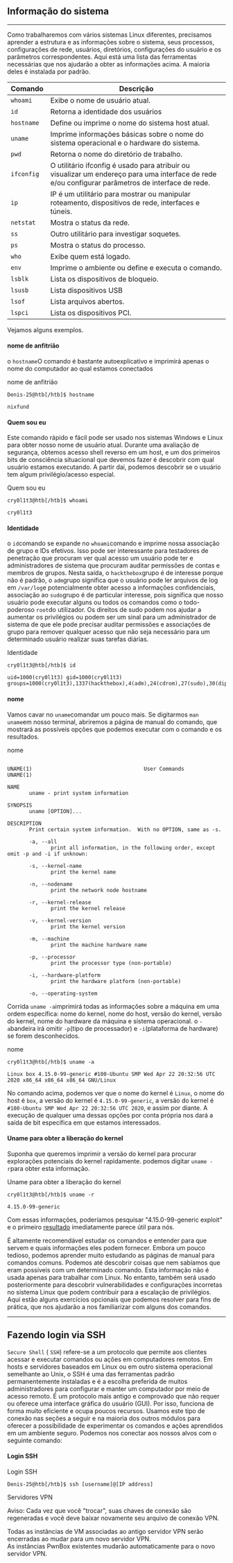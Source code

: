 ## Informação do sistema

___

Como trabalharemos com vários sistemas Linux diferentes, precisamos aprender a estrutura e as informações sobre o sistema, seus processos, configurações de rede, usuários, diretórios, configurações do usuário e os parâmetros correspondentes. Aqui está uma lista das ferramentas necessárias que nos ajudarão a obter as informações acima. A maioria deles é instalada por padrão.

| **Comando** | **Descrição** |
| --- | --- |
| `whoami` | Exibe o nome de usuário atual. |
| `id` | Retorna a identidade dos usuários |
| `hostname` | Define ou imprime o nome do sistema host atual. |
| `uname` | Imprime informações básicas sobre o nome do sistema operacional e o hardware do sistema. |
| `pwd` | Retorna o nome do diretório de trabalho. |
| `ifconfig` | O utilitário ifconfig é usado para atribuir ou visualizar um endereço para uma interface de rede e/ou configurar parâmetros de interface de rede. |
| `ip` | IP é um utilitário para mostrar ou manipular roteamento, dispositivos de rede, interfaces e túneis. |
| `netstat` | Mostra o status da rede. |
| `ss` | Outro utilitário para investigar soquetes. |
| `ps` | Mostra o status do processo. |
| `who` | Exibe quem está logado. |
| `env` | Imprime o ambiente ou define e executa o comando. |
| `lsblk` | Lista os dispositivos de bloqueio. |
| `lsusb` | Lista dispositivos USB |
| `lsof` | Lista arquivos abertos. |
| `lspci` | Lista os dispositivos PCI. |

Vejamos alguns exemplos.

#### nome de anfitrião

o `hostname`O comando é bastante autoexplicativo e imprimirá apenas o nome do computador ao qual estamos conectados

nome de anfitrião

```
Denis-25@htb[/htb]$ hostname

nixfund
```

#### Quem sou eu

Este comando rápido e fácil pode ser usado nos sistemas Windows e Linux para obter nosso nome de usuário atual. Durante uma avaliação de segurança, obtemos acesso shell reverso em um host, e um dos primeiros bits de consciência situacional que devemos fazer é descobrir com qual usuário estamos executando. A partir daí, podemos descobrir se o usuário tem algum privilégio/acesso especial.

Quem sou eu

```
cry0l1t3@htb[/htb]$ whoami

cry0l1t3
```

#### Identidade

o `id`comando se expande no `whoami`comando e imprime nossa associação de grupo e IDs efetivos. Isso pode ser interessante para testadores de penetração que procuram ver qual acesso um usuário pode ter e administradores de sistema que procuram auditar permissões de contas e membros de grupos. Nesta saída, o `hackthebox`grupo é de interesse porque não é padrão, o `adm`grupo significa que o usuário pode ler arquivos de log em `/var/log`e potencialmente obter acesso a informações confidenciais, associação ao `sudo`grupo é de particular interesse, pois significa que nosso usuário pode executar alguns ou todos os comandos como o todo-poderoso `root`do utilizador. Os direitos de sudo podem nos ajudar a aumentar os privilégios ou podem ser um sinal para um administrador de sistema de que ele pode precisar auditar permissões e associações de grupo para remover qualquer acesso que não seja necessário para um determinado usuário realizar suas tarefas diárias.

Identidade

```
cry0l1t3@htb[/htb]$ id

uid=1000(cry0l1t3) gid=1000(cry0l1t3) groups=1000(cry0l1t3),1337(hackthebox),4(adm),24(cdrom),27(sudo),30(dip),46(plugdev),116(lpadmin),126(sambashare)
```

#### nome

Vamos cavar no `uname`comandar um pouco mais. Se digitarmos `man uname`em nosso terminal, abriremos a página de manual do comando, que mostrará as possíveis opções que podemos executar com o comando e os resultados.

nome

```

UNAME(1)                                    User Commands                                   UNAME(1)

NAME
       uname - print system information

SYNOPSIS
       uname [OPTION]...

DESCRIPTION
       Print certain system information.  With no OPTION, same as -s.

       -a, --all
              print all information, in the following order, except omit -p and -i if unknown:

       -s, --kernel-name
              print the kernel name

       -n, --nodename
              print the network node hostname

       -r, --kernel-release
              print the kernel release

       -v, --kernel-version
              print the kernel version

       -m, --machine
              print the machine hardware name

       -p, --processor
              print the processor type (non-portable)

       -i, --hardware-platform
              print the hardware platform (non-portable)

       -o, --operating-system
```

Corrida `uname -a`imprimirá todas as informações sobre a máquina em uma ordem específica: nome do kernel, nome do host, versão do kernel, versão do kernel, nome do hardware da máquina e sistema operacional. o `-a`bandeira irá omitir `-p`(tipo de processador) e `-i`(plataforma de hardware) se forem desconhecidos.

nome

```
cry0l1t3@htb[/htb]$ uname -a

Linux box 4.15.0-99-generic #100-Ubuntu SMP Wed Apr 22 20:32:56 UTC 2020 x86_64 x86_64 x86_64 GNU/Linux
```

No comando acima, podemos ver que o nome do kernel é `Linux`, o nome do host é `box`, a versão do kernel é `4.15.0-99-generic`, a versão do kernel é `#100-Ubuntu SMP Wed Apr 22 20:32:56 UTC 2020`, e assim por diante. A execução de qualquer uma dessas opções por conta própria nos dará a saída de bit específica em que estamos interessados.

#### Uname para obter a liberação do kernel

Suponha que queremos imprimir a versão do kernel para procurar explorações potenciais do kernel rapidamente. podemos digitar `uname -r`para obter esta informação.

Uname para obter a liberação do kernel

```
cry0l1t3@htb[/htb]$ uname -r

4.15.0-99-generic
```

Com essas informações, poderíamos pesquisar "4.15.0-99-generic exploit" e o primeiro [resultado](https://www.exploit-db.com/exploits/47163) imediatamente parece útil para nós.

É altamente recomendável estudar os comandos e entender para que servem e quais informações eles podem fornecer. Embora um pouco tedioso, podemos aprender muito estudando as páginas de manual para comandos comuns. Podemos até descobrir coisas que nem sabíamos que eram possíveis com um determinado comando. Esta informação não é usada apenas para trabalhar com Linux. No entanto, também será usado posteriormente para descobrir vulnerabilidades e configurações incorretas no sistema Linux que podem contribuir para a escalação de privilégios. Aqui estão alguns exercícios opcionais que podemos resolver para fins de prática, que nos ajudarão a nos familiarizar com alguns dos comandos.

___

## Fazendo login via SSH

`Secure Shell` ( `SSH`) refere-se a um protocolo que permite aos clientes acessar e executar comandos ou ações em computadores remotos. Em hosts e servidores baseados em Linux ou em outro sistema operacional semelhante ao Unix, o SSH é uma das ferramentas padrão permanentemente instaladas e é a escolha preferida de muitos administradores para configurar e manter um computador por meio de acesso remoto. É um protocolo mais antigo e comprovado que não requer ou oferece uma interface gráfica do usuário (GUI). Por isso, funciona de forma muito eficiente e ocupa poucos recursos. Usamos este tipo de conexão nas seções a seguir e na maioria dos outros módulos para oferecer a possibilidade de experimentar os comandos e ações aprendidos em um ambiente seguro. Podemos nos conectar aos nossos alvos com o seguinte comando:

#### Login SSH

Login SSH

```
Denis-25@htb[/htb]$ ssh [username]@[IP address]
```

Servidores VPN

Aviso: Cada vez que você "trocar", suas chaves de conexão são regeneradas e você deve baixar novamente seu arquivo de conexão VPN.

Todas as instâncias de VM associadas ao antigo servidor VPN serão encerradas ao mudar para um novo servidor VPN.  
As instâncias PwnBox existentes mudarão automaticamente para o novo servidor VPN.